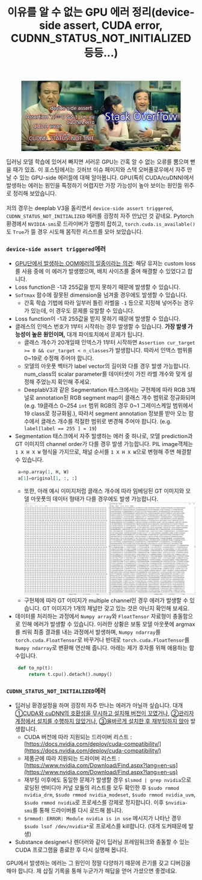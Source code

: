 ﻿---
title: "이유를 알 수 없는 GPU 에러 정리(device-side assert, CUDA error, CUDNN_STATUS_NOT_INITIALIZED 등등...)"
tags: 
  - Deep Learning
  - shoveling
categories:
  - Shoveling
toc: true
author_profile: false
comments: 
  provider: "disqus"
  disqus:
    shortname: "https-brstar96-github-io"
use_math: true
header:
  teaser: /assets/Images/fk_gpu.png
---

<figure>
    <a href="/assets/Images/fk_gpu.png"><img src="/assets/Images/fk_gpu.png"></a>
</figure>

<span style="font-size:11pt">딥러닝 모델 학습에 있어서 빠지면 서러운 GPU는 간혹 알 수 없는 오류를 뿜으며 뻗을 때가 있죠. 이 포스팅에서는 깃허브 이슈 페이지와 스택 오버플로우에서 자주 만날 수 있는 GPU-side 에러들에 대해 알아봅니다. GPU(특히 CUDA/cuDNN)에서 발생하는 에러는 원인을 특정하기 어렵지만 가장 가능성이 높아 보이는 원인들 위주로 정리해 보았습니다.<br><br>
저의 경우는 deeplab V3을 돌리면서 `device-side assert triggered`, `CUDNN_STATUS_NOT_INITIALIZED` 에러를 굉장히 자주 만났던 것 같네요. Pytorch 환경에서 `NVIDIA-smi`로 드라이버가 멀쩡히 잡히고, `torch.cuda.is_available()`도 `True`가 뜰 경우 시도해 봄직한 리스트를 모아 보았습니다.</span>

### `device-side assert triggered`에러
   - <span style="font-size:11pt">[GPU단에서 발생하는 OOM에러의 일종이라는 의견](https://github.com/pytorch/pytorch/issues/1204): 해당 유저는 custom loss를 사용 중에 이 에러가 발생했으며, 배치 사이즈를 줄여 해결할 수 있었다고 합니다. </span><br>
   - <span style="font-size:11pt">Loss function은 -1과 255값을 받지 못하기 때문에 발생할 수 있습니다. </span><br>
   - <span style="font-size:11pt">`Softmax` 함수에 잘못된 dimension을 넘겨줄 경우에도 발생할 수 있습니다. </span><br>
      - <span style="font-size:11pt">간혹 학습 기법에 따라 일부러 틀린 라벨을 `-1` 등으로 지정해 넣어주는 경우가 있는데, 이 경우도 문제를 유발할 수 있습니다.</span><br>   
   - <span style="font-size:11pt">Loss function이 -1과 255값을 받지 못하기 때문에 발생할 수 있습니다. </span><br>
   - <span style="font-size:11pt">클래스의 인덱스 번호가 1부터 시작하는 경우 발생할 수 있습니다. <b>가장 발생 가능성이 높은 원인이며,</b> 대개 파이토치에서 문제가 됩니다.</span><br>
      - <span style="font-size:11pt">클래스 개수가 20개일때 인덱스가 1부터 시작하면 `Assertion cur_target >= 0 && cur_target < n_classes`가 발생합니다. 따라서 인덱스 범위를 0~19로 수정해 주어야 합니다.</span><br>
      - <span style="font-size:11pt">모델의 아웃풋 벡터가 label vector의 길이와 다를 경우 발생 가능합니다. num_class의 scalar parameter를 데이터셋이 가진 라벨 개수와 맞게 설정해 주었는지 확인해 주세요.</span><br>
      - <span style="font-size:11pt">DeeplabV3과 같은 Segmentation 태스크에서는 구현체에 따라 RGB 3채널로 annotation된 RGB segment map이 클래스 개수 범위로 정규화되며(e.g. 19클래스 0~254 `int` 범위 RGB의 경우 0~1 그레이스케일 범위에서 19 class로 정규화됨.), 따라서 segment annotation 정보를 받아 오는 함수에서 클래스 개수를 적절한 범위로 변경해 주어야 합니다. (e.g. `label[label == 255 ] = 19`)</span><br>
   - <span style="font-size:11pt">Segmentation 태스크에서 자주 발생하는 에러 중 하나로, 모델 prediction과 GT 이미지의 channel order가 다를 경우 발생 가능합니다. PIL image객체는 `1 X H X W` 형식을 가지므로, 채널 순서를 `1 X H X W`으로 변형해 주면 해결할 수 있습니다. </span><br>
       ```python
        a=np.array(1, H, W)
        a[1]=original[1, :, :]
        ```
      - <span style="font-size:11pt">또한, 아래 예시 이미지처럼 클래스 개수에 따라 임베딩된 GT 이미지와 모델 아웃풋의 데이터 형태가 다를 경우에도 발생 가능합니다. </span><br>
      ![png](/assets/Images/fk_gpu2.png)
      - <span style="font-size:11pt">구현체에 따라 GT 이미지가 multiple channel인 경우 에러가 발생할 수 있습니다. GT 이미지가 1개의 채널만 갖고 있는 것은 아닌지 확인해 보세요.</span><br> 
   - <span style="font-size:11pt">데이터를 처리하는 과정에서 `Numpy array`와 `FloatTensor` 자료형이 충돌함으로 인해 에러가 발생할 수 있습니다. 이러한 상황은 보통 모델 아웃풋에 argmax를 씌워 최종 결과를 내는 과정에서 발생하며, `Numpy ndarray`를 `torch.cuda.FloatTensor`로 바꾸거나 반대로 `torch.cuda.FloatTensor`를 `Numpy ndarray`로 변환해 연산해 줍니다. 아래는 제가 후자를 위해 애용하는 함수입니다. </span><br>  
       ```python
        def to_np(t):
            return t.cpu().detach().numpy()
        ```

### `CUDNN_STATUS_NOT_INITIALIZED`에러
- <span style="font-size:11pt">딥러닝 환경설정을 하며 굉장히 자주 만나는 에러가 아닐까 싶습니다. 대개 <u>①CUDA와 cuDNN의 호환성을 무시하고 설치해 버전이 꼬였거나</u>, <u>②관리자 계정에서 설치를 수행하지 않았거나</u>, <u>③올바르게 설치한 후 재부팅하지 않아</u> 발생합니다.</span><br>
    - <span style="font-size:11pt">CUDA 버전에 따라 지원되는 드라이버 리스트 : [https://docs.nvidia.com/deploy/cuda-compatibility/](https://docs.nvidia.com/deploy/cuda-compatibility/)</span><br>
    - <span style="font-size:11pt">제품군에 따라 지원되는 드라이버 리스트 : [https://www.nvidia.com/Download/Find.aspx?lang=en-us](https://www.nvidia.com/Download/Find.aspx?lang=en-us)</span><br>
    - <span style="font-size:11pt">재부팅 이후에도 동일한 문제가 발생할 경우 `$lsmod | grep nvidia`으로 로딩된 엔비디아 커널 모듈의 리스트를 모두 확인한 후 `$sudo rmmod nvidia_drm`, `$sudo rmmod nvidia_modeset`, `$sudo rmmod nvidia_uvm`, `$sudo rmmod nvidia`로 프로세스를 강제로 정지합니다. 이후 `$nvidia-smi`를 통해 드라이버를 다시 로드해 봅니다.</span><br>
    - <span style="font-size:11pt">`$rmmod: ERROR: Module nvidia is in use` 메시지가 나타난 경우 `$sudo lsof /dev/nvidia*`로 프로세스를 kill합니다. (대개 도커때문에 발생)</span><br>
- <span style="font-size:11pt">Substance designer나 렌더러와 같이 딥러닝 프레임워크와 충돌할 수 있는 CUDA 프로그램을 종료한 후 다시 실행해 봅니다.</span><br>    

<span style="font-size:11pt">GPU에서 발생하는 에러는 그 원인이 정말 다양하기 때문에 끈기를 갖고 디버깅을 해야 합니다. 제 삽질 기록을 통해 누군가가 해답을 얻어 가셨으면 좋겠네요.</span> 